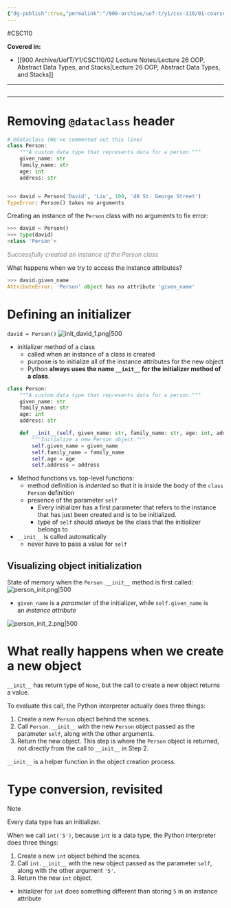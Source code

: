 ```yaml
---
{"dg-publish":true,"permalink":"/900-archive/uof-t/y1/csc-110/01-course-notes/10-abstraction-classes-software-design/10-2-defining-our-own-data-types-part-3/","created":"2023-11-18T19:09:07.469-08:00","updated":"2023-11-20T16:47:57.507-08:00"}
---
```


#CSC110

**Covered in:**
- [[900 Archive/UofT/Y1/CSC110/02 Lecture Notes/Lecture 26 OOP, Abstract Data Types, and Stacks\|Lecture 26 OOP, Abstract Data Types, and Stacks]]
---
```table-of-contents
```
---
# Removing `@dataclass` header

```python
# @dataclass (We've commented out this line)
class Person:
    """A custom data type that represents data for a person."""
    given_name: str
    family_name: str
    age: int
    address: str


>>> david = Person('David', 'Liu', 100, '40 St. George Street')
TypeError: Person() takes no arguments
```

Creating an instance of the `Person` class with no arguments to fix error:
```python
>>> david = Person()
>>> type(david)
<class 'Person'>
```
<div class="caption" style="color: grey"><i>Successfully created an instance of the Person class</i></div>

What happens when we try to access the instance attributes?
```python
>>> david.given_name
AttributeError: 'Person' object has no attribute 'given_name'
```

# Defining an initializer

`david = Person()`
![init_david_1.png|500](/img/user/900%20Archive/UofT/Y1/Files/CSC110/init_david_1.png)

- initializer method of a class
	- called when an instance of a class is created
	- purpose is to initialize all of the instance attributes for the new object
	- Python **always uses the name `__init__` for the initializer method of a class**.

```python
class Person:
    """A custom data type that represents data for a person."""
    given_name: str
    family_name: str
    age: int
    address: str

    def __init__(self, given_name: str, family_name: str, age: int, address: str) -> None:
        """Initialize a new Person object."""
        self.given_name = given_name
        self.family_name = family_name
        self.age = age
        self.address = address
```

- Method functions vs. top-level functions:
	- method definition is _indented_ so that it is inside the body of the `class Person` definition
	- presence of the parameter `self`
		- Every initializer has a first parameter that refers to the instance that has just been created and is to be initialized.
		- type of `self` should _always_ be the class that the initializer belongs to
- `__init__` is called automatically
	- never have to pass a value for `self`

## Visualizing object initialization

State of memory when the `Person.__init__` method is first called:
![person_init.png|500](/img/user/900%20Archive/UofT/Y1/Files/CSC110/person_init.png)

- `given_name` is a _parameter_ of the initializer, while `self.given_name` is an _instance attribute_

![person_init_2.png|500](/img/user/900%20Archive/UofT/Y1/Files/CSC110/person_init_2.png)

# What really happens when we create a new object

`__init__` has return type of `None`, but the call to create a new object returns a value.

To evaluate this call, the Python interpreter actually does three things:

1. Create a new `Person` object behind the scenes.
2. Call `Person.__init__` with the new `Person` object passed as the parameter `self`, along with the other arguments.
3. Return the new object. This step is where the `Person` object is returned, not directly from the call to `__init__` in Step 2.

`__init__` is a helper function in the object creation process.

# Type conversion, revisited

> [!note] 
> Every data type has an initializer.

When we call `int('5')`, because `int` is a data type, the Python interpreter does three things:

1. Create a new `int` object behind the scenes.
2. Call `int.__init__` with the new object passed as the parameter `self`, along with the other argument `'5'`.
3. Return the new `int` object.

- Initializer for `int` does something different than storing `5` in an instance attribute